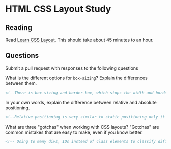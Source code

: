 # HTML CSS Layout Study

## Reading

Read [Learn CSS Layout](http://learnlayout.com). This should take about 45
 minutes to an hour.

## Questions

Submit a pull request with responses to the following questions

What is the different options for `box-sizing`? Explain the differences between
 them.

```md
<!--There is box-sizing and border-box, which stops the width and border elements from increasing. You can set these specifically per browser as well using moz-box-siziing or webkit-box-sizing along with border-box. -->
```

In your own words, explain the difference between relative and absolute
 positioning.

```md
<!--Relative positioning is very similar to static positioning only it allows for some elements to be set to it. And absolute positioning is virtually the same as fixed posiitoning except it will either scroll next to a positioned ancestor of it, or the document body if there are no ancestors.-->
```

What are three "gotchas" when working with CSS layouts? "Gotchas" are common
 mistakes that are easy to make, even if you know better.

```md
<!-- Using to many divs, IDs instead of class elements to classify different parts of the page, and floating incorrectly. -->
```
